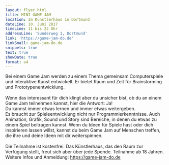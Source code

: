 ```yaml
---
layout: flyer.html
title: MINI GAME JAM
location: Im Künstlerhaus in Dortmund
dateLine: 10. Juni 2017
timeLine: 11 bis 22 Uhr
addressLine: 'Sunderweg 1, Dortmund'
link: 'https://game-jam-do.de'
linkSmall: game-jam-do.de
snippets: true
text: true
showDate: true
format: a4
---
```


Bei einem Game Jam werden zu einem Thema gemeinsam Computerspiele und interaktive Kunst entwickelt. Er bietet Raum und Zeit für Brainstorming und Prototypenentwicklung.<br><br>
Wenn das interessant für dich klingt aber du unsicher bist, ob du an einem Game Jam teilnehmen kannst, hier die Antwort: Ja! <br>Du kannst immer etwas lernen und immer etwas weitergeben. <br>Es braucht zur Spieleentwicklung nicht nur Programmierkenntnisse. Auch Animation, Grafik, Sound und Story sind Bereiche, in denen du etwas zu einem Spiel beitragen kannst. Wenn du Ideen für Spiele hast oder dich inspirieren lassen willst, kannst du beim Game Jam auf Menschen treffen, die ihre und deine Ideen mit dir weiterspinnen.<br><br>
Die Teilnahme ist kostenfrei. Das Künstlerhaus, das den Raum zur Verfügung stellt, freut sich aber über jede Spende. Teilnahme ab 18 Jahren. Weitere Infos und Anmeldung: https://game-jam-do.de
